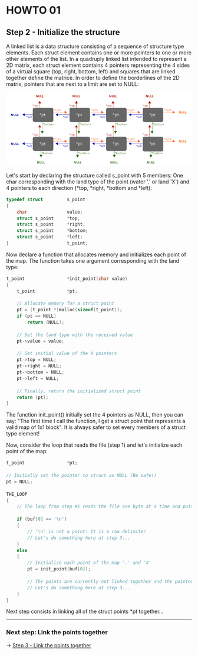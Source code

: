 # HOWTO 01
## Step 2 - Initialize the structure

A linked list is a data structure consisting of a sequence of structure type elements. Each struct element contains one or more pointers to one or more other elements of the list. In a quadruply linked list intended to represent a 2D matrix, each struct element contains 4 pointers representing the 4 sides of a virtual square (top, right, bottom, left) and squares that are linked together define the matrice. In order to define the borderlines of the 2D matrix, pointers that are next to a limit are set to NULL:

![Image 1](https://github.com/jgigault/HOWTO-quadruply-linked-list/blob/master/img/schema-1.png "A map of 4x2 points")

Let's start by declaring the structure called s_point with 5 members: One char corresponding with the land type of the point (water '.' or land 'X') and 4 pointers to each direction (*top, *right, *bottom and *left):

```c
typedef struct         s_point
{
	char               value;
	struct s_point     *top;
	struct s_point     *right;
	struct s_point     *bottom;
	struct s_point     *left;
}                      t_point;
```

Now declare a function that allocates memory and initializes each point of the map. The function takes one argument corresponding with the land type:

```c
t_point                *init_point(char value)
{
	t_point            *pt;

	// Allocate memory for a struct point
	pt = (t_point *)malloc(sizeof(t_point));
	if (pt == NULL)
		return (NULL);

	// Set the land type with the received value
	pt->value = value;

	// Set initial value of the 4 pointers
	pt->top = NULL;
	pt->right = NULL;
	pt->bottom = NULL;
	pt->left = NULL;

	// Finally, return the initialized struct point
	return (pt);
}
```

The function init_point() initially set the 4 pointers as NULL, then you can say: "The first time I call the function, I get a struct point that represents a valid map of 1x1 block". It is always safer to set every members of a struct type element!

Now, consider the loop that reads the file (step 1) and let's initialize each point of the map:

```c
t_point                *pt;

// Initially set the pointer to struct as NULL (Be safe!)
pt = NULL;

THE_LOOP
{
	// The loop from step #1 reads the file one byte at a time and puts it into buf[0]

	if (buf[0] == '\n')
	{
		// '\n' is not a point! It is a row delimiter
		// Let's do something here at step 3...
	}
	else
	{
		// Initialize each point of the map '.' and 'X'
		pt = init_point(buf[0]);

		// The points are currently not linked together and the pointer *pt is replaced on each turn
		// Let's do something here at step 3...
	}
}
```

Next step consists in linking all of the struct points *pt together...

***

### Next step: Link the points together

-> [Step 3 - Link the points together](https://github.com/jgigault/HOWTO-quadruply-linked-list/blob/master/README_STEP3.md)